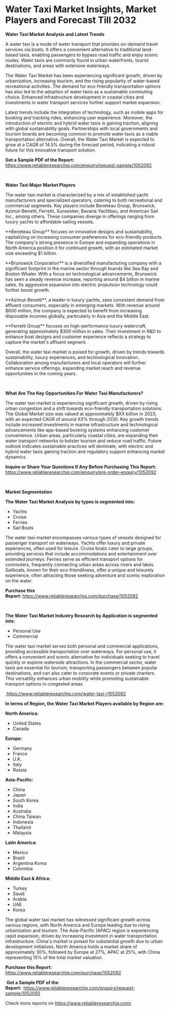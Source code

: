 <p><h1>Water Taxi Market Insights, Market Players and Forecast Till 2032</h1></p><p><strong>Water Taxi Market Analysis and Latest Trends</strong></p>
<p><p>A water taxi is a mode of water transport that provides on-demand travel services via boats. It offers a convenient alternative to traditional land-based taxis, enabling passengers to bypass road traffic and enjoy scenic routes. Water taxis are commonly found in urban waterfronts, tourist destinations, and areas with extensive waterways.</p><p>The Water Taxi Market has been experiencing significant growth, driven by urbanization, increasing tourism, and the rising popularity of water-based recreational activities. The demand for eco-friendly transportation options has also led to the adoption of water taxis as a sustainable commuting choice. Enhanced infrastructure development in coastal cities and investments in water transport services further support market expansion.</p><p>Latest trends include the integration of technology, such as mobile apps for booking and tracking rides, enhancing user experience. Moreover, the introduction of electric and hybrid water taxis is gaining traction, aligning with global sustainability goals. Partnerships with local governments and tourism boards are becoming common to promote water taxis as a viable transportation alternative. Overall, the Water Taxi Market is expected to grow at a CAGR of 14.5% during the forecast period, indicating a robust future for this innovative transport solution.</p></p>
<p><strong>Get a Sample PDF of the Report:&nbsp;</strong> <a href="https://www.reliableresearchiq.com/enquiry/request-sample/1052092?utm_campaign=2469&utm_medium=2&utm_source=Github&utm_content=ia&utm_term=30032025&utm_id=water-taxi">https://www.reliableresearchiq.com/enquiry/request-sample/1052092</a></p>
<p>&nbsp;</p>
<p><strong>Water Taxi Major Market Players</strong></p>
<p><p>The water taxi market is characterized by a mix of established yacht manufacturers and specialized operators, catering to both recreational and commercial segments. Key players include Beneteau Group, Brunswick, Azimut-Benetti, Ferretti, Sunseeker, Bavaria Yachtbau, and American Sail Inc., among others. These companies diverge in offerings ranging from luxury yachts to affordable sailing vessels.</p><p>**Beneteau Group** focuses on innovative designs and sustainability, capitalizing on increasing consumer preferences for eco-friendly products. The company's strong presence in Europe and expanding operations in North America position it for continued growth, with an estimated market size exceeding $1 billion.</p><p>**Brunswick Corporation** is a diversified manufacturing company with a significant footprint in the marine sector through brands like Sea Ray and Boston Whaler. With a focus on technological advancements, Brunswick has seen a steady revenue increase, reporting around $4 billion in marine sales. Its aggressive expansion into electric propulsion technology could further boost growth.</p><p>**Azimut-Benetti**, a leader in luxury yachts, sees consistent demand from affluent consumers, especially in emerging markets. With revenue around $600 million, the company is expected to benefit from increasing disposable incomes globally, particularly in Asia and the Middle East.</p><p>**Ferretti Group** focuses on high-performance luxury watercraft, generating approximately $300 million in sales. Their investment in R&D to enhance boat designs and customer experience reflects a strategy to capture the market's affluent segment.</p><p>Overall, the water taxi market is poised for growth, driven by trends towards sustainability, luxury experiences, and technological innovation. Collaboration among manufacturers and local operators will further enhance service offerings, expanding market reach and revenue opportunities in the coming years.</p></p>
<p>&nbsp;</p>
<p><strong>What Are The Key Opportunities For Water Taxi Manufacturers?</strong></p>
<p><p>The water taxi market is experiencing significant growth, driven by rising urban congestion and a shift towards eco-friendly transportation solutions. The Global Market size was valued at approximately $XX billion in 2023, with an expected CAGR of around XX% through 2030. Key growth trends include increased investments in marine infrastructure and technological advancements like app-based booking systems enhancing customer convenience. Urban areas, particularly coastal cities, are expanding their water transport networks to bolster tourism and reduce road traffic. Future outlook indicates sustainable practices will dominate, with electric and hybrid water taxis gaining traction and regulatory support enhancing market dynamics.</p></p>
<p><strong>Inquire or Share Your Questions If Any Before Purchasing This Report:</strong> <a href="https://www.reliableresearchiq.com/enquiry/pre-order-enquiry/1052092?utm_campaign=2469&utm_medium=2&utm_source=Github&utm_content=ia&utm_term=30032025&utm_id=water-taxi">https://www.reliableresearchiq.com/enquiry/pre-order-enquiry/1052092</a></p>
<p>&nbsp;</p>
<p><strong>Market Segmentation</strong></p>
<p><strong>The Water Taxi Market Analysis by types is segmented into:</strong></p>
<p><ul><li>Yachts</li><li>Cruise</li><li>Ferries</li><li>Sail Boats</li></ul></p>
<p><p>The water taxi market encompasses various types of vessels designed for passenger transport on waterways. Yachts offer luxury and private experiences, often used for leisure. Cruise boats cater to large groups, providing services that include accommodations and entertainment over extended journeys. Ferries serve as efficient transport options for commuters, frequently connecting urban areas across rivers and lakes. Sailboats, known for their eco-friendliness, offer a unique and leisurely experience, often attracting those seeking adventure and scenic exploration on the water.</p></p>
<p><strong>Purchase this Report:&nbsp;</strong><a href="https://www.reliableresearchiq.com/purchase/1052092?utm_campaign=2469&utm_medium=2&utm_source=Github&utm_content=ia&utm_term=30032025&utm_id=water-taxi">https://www.reliableresearchiq.com/purchase/1052092</a></p>
<p>&nbsp;</p>
<p><strong>The Water Taxi Market Industry Research by Application is segmented into:</strong></p>
<p><ul><li>Personal Use</li><li>Commercial</li></ul></p>
<p><p>The water taxi market serves both personal and commercial applications, providing accessible transportation over waterways. For personal use, it offers a convenient and scenic alternative for individuals seeking to travel quickly or explore waterside attractions. In the commercial sector, water taxis are essential for tourism, transporting passengers between popular destinations, and can also cater to corporate events or private charters. This versatility enhances urban mobility while promoting sustainable transport options in congested areas.</p></p>
<p><a href="https://www.reliableresearchiq.com/water-taxi-r1052092?utm_campaign=2469&utm_medium=2&utm_source=Github&utm_content=ia&utm_term=30032025&utm_id=water-taxi">&nbsp;https://www.reliableresearchiq.com/water-taxi-r1052092</a></p>
<p><strong>In terms of Region, the Water Taxi Market Players available by Region are:</strong></p>
<p>
    <p> <strong> North America: </strong>
        <ul>
            <li>United States</li>
            <li>Canada</li>
        </ul>
        </p> 
    <p> <strong> Europe: </strong>
        <ul>
            <li>Germany</li>
            <li>France</li>
            <li>U.K.</li>
            <li>Italy</li>
            <li>Russia</li>
        </ul>
        </p> 
    <p> <strong> Asia-Pacific: </strong>
        <ul>
            <li>China</li>
            <li>Japan</li>
            <li>South Korea</li>
            <li>India</li>
            <li>Australia</li>
            <li>China Taiwan</li>
            <li>Indonesia</li>
            <li>Thailand</li>
            <li>Malaysia</li>
        </ul>
        </p> 
    <p> <strong> Latin America: </strong>
        <ul>
            <li>Mexico</li>
            <li>Brazil</li>
            <li>Argentina Korea</li>
            <li>Colombia</li>
        </ul>
        </p> 
    <p> <strong> Middle East & Africa: </strong>
        <ul>
            <li>Turkey</li>
            <li>Saudi</li>
            <li>Arabia</li>
            <li>UAE</li>
            <li>Korea</li>
        </ul>
    </p>
    </p>
<p><p>The global water taxi market has witnessed significant growth across various regions, with North America and Europe leading due to rising urbanization and tourism. The Asia-Pacific (APAC) region is experiencing rapid expansion, driven by increasing investment in water transportation infrastructure. China's market is poised for substantial growth due to urban development initiatives. North America holds a market share of approximately 30%, followed by Europe at 27%, APAC at 25%, with China representing 15% of the total market valuation.</p></p>
<p><strong>Purchase this Report: </strong><a href="https://www.reliableresearchiq.com/purchase/1052092?utm_campaign=2469&utm_medium=2&utm_source=Github&utm_content=ia&utm_term=30032025&utm_id=water-taxi">https://www.reliableresearchiq.com/purchase/1052092</a></p>
<p>&nbsp;<strong>Get a Sample PDF of the Report:&nbsp;&nbsp;</strong><a href="https://www.reliableresearchiq.com/enquiry/request-sample/1052092?utm_campaign=2469&utm_medium=2&utm_source=Github&utm_content=ia&utm_term=30032025&utm_id=water-taxi">https://www.reliableresearchiq.com/enquiry/request-sample/1052092</a></p>
<p><strong></strong></p>
<p>Check more reports on <a href="https://www.reliableresearchiq.com/?utm_campaign=2469&utm_medium=2&utm_source=Github&utm_content=ia&utm_term=30032025&utm_id=water-taxi">https://www.reliableresearchiq.com/</a></p>